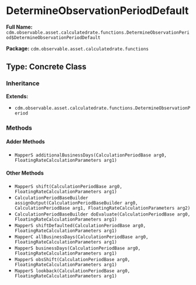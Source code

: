 # DetermineObservationPeriodDefault

**Full Name:** `cdm.observable.asset.calculatedrate.functions.DetermineObservationPeriod$DetermineObservationPeriodDefault`

**Package:** `cdm.observable.asset.calculatedrate.functions`

## Type: Concrete Class

### Inheritance

**Extends:**
- `cdm.observable.asset.calculatedrate.functions.DetermineObservationPeriod`

### Methods

#### Adder Methods

- `MapperS additionalBusinessDays(CalculationPeriodBase arg0, FloatingRateCalculationParameters arg1)`

#### Other Methods

- `MapperS shift(CalculationPeriodBase arg0, FloatingRateCalculationParameters arg1)`
- `CalculationPeriodBaseBuilder assignOutput(CalculationPeriodBaseBuilder arg0, CalculationPeriodBase arg1, FloatingRateCalculationParameters arg2)`
- `CalculationPeriodBaseBuilder doEvaluate(CalculationPeriodBase arg0, FloatingRateCalculationParameters arg1)`
- `MapperS shiftDefaulted(CalculationPeriodBase arg0, FloatingRateCalculationParameters arg1)`
- `MapperC allBusinessDays(CalculationPeriodBase arg0, FloatingRateCalculationParameters arg1)`
- `MapperS businessDays(CalculationPeriodBase arg0, FloatingRateCalculationParameters arg1)`
- `MapperS obsShift(CalculationPeriodBase arg0, FloatingRateCalculationParameters arg1)`
- `MapperS lookback(CalculationPeriodBase arg0, FloatingRateCalculationParameters arg1)`

